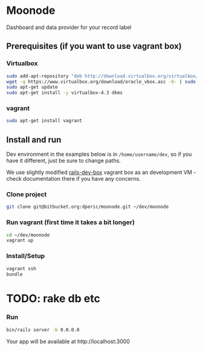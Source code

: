 # Moonode

Dashboard and data provider for your record label

## Prerequisites (if you want to use vagrant box)

### Virtualbox

```bash
sudo add-apt-repository "deb http://download.virtualbox.org/virtualbox/debian trusty contrib"
wget -q https://www.virtualbox.org/download/oracle_vbox.asc -O- | sudo apt-key add -
sudo apt-get update
sudo apt-get install -y virtualbox-4.3 dkms
```

### vagrant

```bash
sudo apt-get install vagrant
```

## Install and run

Dev environment in the examples below is in `/home/username/dev`, so if you have it different, just be sure to change paths.

We use slightly modified [rails-dev-box](https://github.com/rails/rails-dev-box) vagrant box as an development VM - check documentation there if you have any concerns.

### Clone project

```bash
git clone git@bitbucket.org:dperic/moonode.git ~/dev/moonode
```

### Run vagrant (first time it takes a bit longer)

```bash
cd ~/dev/moonode
vagrant up
```

### Install/Setup

```bash
vagrant ssh
bundle
```

# TODO: rake db etc

### Run

```bash
bin/rails server -b 0.0.0.0
```

Your app will be available at http://localhost:3000
